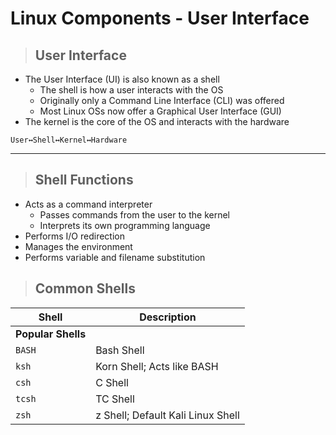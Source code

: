 # Linux Components - User Interface

> ## **User Interface**
- The User Interface (UI) is also known as a shell
    - The shell is how a user interacts with the OS
    - Originally only a Command Line Interface (CLI) was offered
    - Most Linux OSs now offer a Graphical User Interface (GUI) 
- The kernel is the core of the OS and interacts with the hardware

```
User↔Shell↔Kernel↔Hardware 
```
---

> ## **Shell Functions**

- Acts as a command interpreter 
    - Passes commands from the user to the kernel 
    - Interprets its own programming language
- Performs I/O redirection
- Manages the environment
- Performs variable and filename substitution

> ## **Common Shells**

| **Shell**   | **Description**   |
| --------------|-------------------|
| **Popular Shells** |
| `BASH` | Bash Shell|
| `ksh` | Korn Shell; Acts like BASH|
| `csh` | C Shell|
| `tcsh` | TC Shell|
| `zsh` | z Shell; Default Kali Linux Shell |
